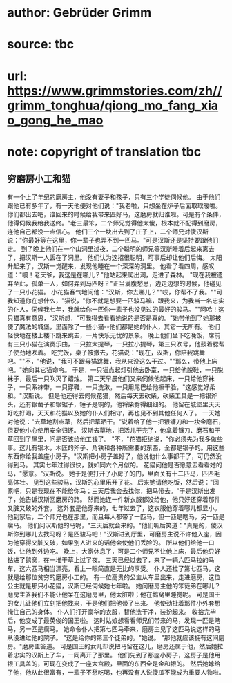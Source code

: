 # author: Gebrüder Grimm
# source: tbc
# url: https://www.grimmstories.com/zh//grimm_tonghua/qiong_mo_fang_xiao_gong_he_mao
# note: copyright of translation tbc

## 穷磨房小工和猫 

有一个上了年纪的磨房主，他没有妻子和孩子，只有三个学徒伺候他。
由于他们跟他已有多年了，有一天他便对他们说："我老啦，只想坐在炉子后面取取暖啦。你们都出去吧，谁回来的时候给我带来匹好马，这磨房就归谁啦。可是有个条件，他得伺候我给我送终。"老三最笨，二个师兄觉得他太傻，根本就不配得到磨房，连他自己都没一点信心。
他们三个一块出去到了庄子上，二个师兄对傻汉斯说："你最好等在这里，你一辈子也弄不到一匹马。"可是汉斯还是坚持要跟他们走。
到了晚上他们在一个山洞里过夜，二个聪明的师兄等汉斯睡着后起来离去了，把汉斯一人丢在了洞里。
他们认为这招很聪明，可事后却让他们后悔。
太阳升起来了，汉斯一觉醒来，发现他睡在一个深深的洞里。
他看了看四周，感叹道："噢！老天爷，我这是在哪儿？"他站起来爬出洞，走进了森林。
"现在我被遗弃至此，孤单一人，如何弄到马匹呀？"正当满腹愁思，边走边想的时候，他碰见了一只小花猫。
小花猫客气地问他："汉斯，你去哪儿？""哎，你帮不了我。""可我知道你在想什么，"猫说，"你不就是想要一匹骏马嘛，跟我来，为我当一名忠实的仆人，伺候我七年，我就给你一匹你一辈子也没见过的最好的骏马。""阿哈！这只猫真有意思，"汉斯想，"可我得去看看她说的是否是真的。"她带他到了她那被使了魔法的城堡，里面除了一些小猫--他们都是她的仆人，其它一无所有。
他们轻快地在楼上楼下跳来跳去，一片快乐无忧的景象。
晚上他们坐下吃晚饭，席前有三只小猫在演奏乐曲，一只拉大提琴，一只拉小提琴，第三只吹号，他鼓着腮帮子使劲地吹着。
吃完饭，桌子被撤去，花猫说："现在，汉斯，你陪我跳舞吧。""不，"他说，"我可不跟母猫跳舞，我从来没这么干过。""那么，带他上床吧。"她向其它猫命令。
于是，一只猫点起灯引他去卧室，一只给他脱鞋，一只脱袜子，最后一只吹灭了蜡烛。
第二天早晨他们又来伺候他起床，一只给他穿袜子，一只系袜带，一只穿鞋，一只洗漱，一只用尾巴给他擦干脸，"这感觉好柔和。"汉斯说。
但是他还得去伺候花猫，然后每天去砍柴，砍柴工具是一把银斧头，还有银凿子和银锯子，锤子是铜的，他将柴劈得细细的。
他留在城堡里天天好吃好喝，天天和花猫以及她的仆人们相守，再也见不到其他任何人了。
一天她对他说："去草地割点草，然后把草晒干。"说着给了他一把银镰刀和一块金磨石，但要他小心使用安全归还。
汉斯去草地，把活儿干完了，他拿着镰刀、磨石和干草回到了屋里，问是否该给他工钱了。
"不，"花猫拒绝说，"你必须先为我多做些事。这儿有银木，木匠的斧子、角铁和各种所需要的东西，全都是银子的。用这些东西你给我盖座小房子。"汉斯把小房子盖好了，他说他什么事都干了，可仍然没得到马。
其实七年过得很快，就如同六个月似的。
花猫问他是否愿意去看看她的马，"愿意。"汉斯说。
她于是便打开了小房子的门，里面关有十二匹马，匹匹毛亮体壮。
见到这些骏马，汉斯的心里乐开了花。
后来她请他吃饭，然后说："回家吧，只是我现在不能给你马；三天后我会去找你，把马带去。"于是汉斯出发了，她告诉汉斯回磨房的路。
然而她连一件新衣服都没给他，他只好还穿着那件又脏又破的外套。
这外套是他穿来的，七年过去了，这衣服他穿着哪儿都显小。
他到家后，二个师兄也在那里，而且每人都带了一匹马，但一匹是瞎马，另一匹是瘸马。
他们问汉斯他的马呢，"三天后就会来的。"他们听后笑道："真是的，傻汉斯你到哪儿去找马呀？是匹骏马吧！"汉斯进到厅里，可磨房主说不许他入座，因为他穿得又脏又破，如果别人进来的话他会使他们丢脸的。
所以他们给他一口饭，让他到外边吃。
晚上，大家休息了，可是二个师兄不让他上床，最后他只好钻进了鹅窝，在一堆干草上过了夜。
三天已经过去了，来了一辆六匹马拉的马车，这六匹马相当漂亮，看上一眼简直是无比的享受。
仆人还拉了第七匹马，这就是给那位贫穷的磨房小工的。
有一位高贵的公主从车里出来，走进磨房，这位公主就是那只小花猫，汉斯已经伺候她七年啦。
她问磨房主他的笨徒弟在哪儿？
磨房主答我们不能让他呆在这磨房里，他太脏啦；他在鹅窝里睡觉呢。
可是国王的女儿让他们立刻把他找来，于是他们把他带了出来。
他使劲扯着那件小外套想掩住自己的身体。
仆人们打开豪华的衣服，替他洗干净，装扮起来。
收拾完毕后，他变成了最英俊的国王啦。
这时姑娘想看看师兄们带来的马，发现一匹是瞎马，另一匹是瘸马。
她命令仆人把第七匹马牵来，磨房主见了这匹马说这样的马从没进过他的院子。
"这是给你的第三个徒弟的。"她说。
"那他就应该拥有这间磨房。"磨房主答道。
可是国王的女儿却说把马留在这儿，磨房还属于他，然后她拉着忠实的汉斯上了车，一同离开了那里。
他们先到了那座小房子，这房子是他用银工具盖的，可现在变成了一座大宫殿，里面的东西全是金和银的。
然后她嫁给了他，他从此很富有，一辈子不愁吃喝，也再没有人说傻瓜不能成为重要人物啦。
